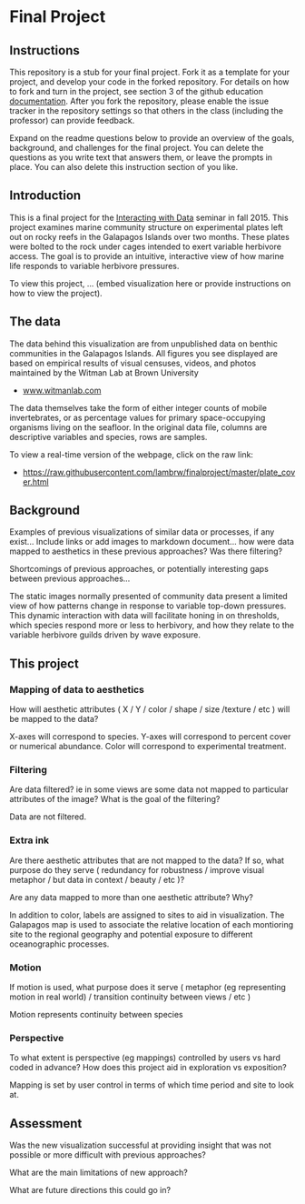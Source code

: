 # Final Project

## Instructions

This repository is a stub for your final project. Fork it as a template for your project, and develop your code in the forked repository. For details on how to fork and turn in the project, see section 3 of the github education  [documentation](https://education.github.com/guide/forks). After you fork the repository, please enable the issue tracker in the repository settings so that others in the class (including the professor) can provide feedback.

Expand on the readme questions below to provide an overview of the goals, background, and challenges for the final project. You can delete the questions as you write text that answers them, or leave the prompts in place. You can also delete this instruction section of you like.

## Introduction

This is a final project for the [Interacting with Data](https://github.com/Brown-BIOL2430-S04-Fall2015/syllabus) seminar in fall 2015. This project examines marine community structure on experimental plates left out on rocky reefs in the Galapagos Islands over two months. These plates were bolted to the rock under cages intended to exert variable herbivore access. The goal is to provide an intuitive, interactive view of how marine life responds to variable herbivore pressures. 

To view this project, ... (embed visualization here or provide instructions on how to view the project).

## The data

The data behind this visualization are from unpublished data on benthic communities in the Galapagos Islands. All figures you see displayed are based on empirical results of visual censuses, videos, and photos maintained by the Witman Lab at Brown University

* www.witmanlab.com

The data themselves take the form of either integer counts of mobile invertebrates, or as percentage values for primary space-occupying organisms living on the seafloor. In the original data file, columns are descriptive variables and species, rows are samples. 

To view a real-time version of the webpage, click on the raw link:

* https://raw.githubusercontent.com/lambrw/finalproject/master/plate_cover.html

## Background



Examples of previous visualizations of similar data or processes, if any exist... Include links or add images to markdown document... how were data mapped to aesthetics in these previous approaches? Was there filtering?

Shortcomings of previous approaches, or potentially interesting gaps between previous approaches...

The static images normally presented of community data present a limited view of how patterns change in response to variable top-down pressures. This dynamic interaction with data will facilitate honing in on thresholds, which species respond more or less to herbivory, and how they relate to the variable herbivore guilds driven by wave exposure.

## This project

### Mapping of data to aesthetics

How will aesthetic attributes ( X / Y / color / shape / size /texture / etc ) will be mapped to the data?

X-axes will correspond to species. Y-axes will correspond to percent cover or numerical abundance. Color will correspond to experimental treatment. 

### Filtering

Are data filtered? ie in some views are some data not mapped to particular attributes of the image? What is the goal of the filtering?

Data are not filtered.

### Extra ink

Are there aesthetic attributes that are not mapped to the data? If so, what purpose do they serve ( redundancy for robustness / improve visual metaphor / but data in context / beauty / etc )?

Are any data mapped to more than one aesthetic attribute? Why?

In addition to color, labels are assigned to sites to aid in visualization. The Galapagos map is used to associate the relative location of each montioring site to the regional geography and potential exposure to different oceanographic processes.

### Motion

If motion is used, what purpose does it serve ( metaphor (eg representing motion in real world) / transition continuity between views / etc )

Motion represents continuity between species

### Perspective

To what extent is perspective (eg mappings) controlled by users vs hard coded in advance? How does this project aid in exploration vs exposition?

Mapping is set by user control in terms of which time period and site to look at. 

## Assessment

Was the new visualization successful at providing insight that was not possible or more difficult with previous approaches?

What are the main limitations of new approach?

What are future directions this could go in?


